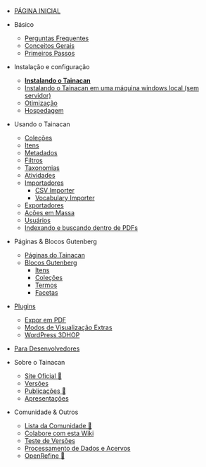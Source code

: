 * [PÁGINA INICIAL](/pt-br/README)

* Básico
    * [Perguntas Frequentes](/pt-br/faq)
    * [Conceitos Gerais](/pt-br/general-concepts)
    * [Primeiros Passos](/pt-br/getting-started)
* Instalação e configuração
    * [**Instalando o Tainacan**](/pt-br/instalacao)
    * [Instalando o Tainacan em uma máquina windows local (sem servidor)](/pt-br/xampp#instalando-o-tainacan-em-uma-máquina-windows-local-sem-servidor)
    * [Otimização](/pt-br/optimization)
    * [Hospedagem](/pt-br/hosting)
* Usando o Tainacan
    * [Coleções](/pt-br/collections)
    * [Itens](/pt-br/items)
    * [Metadados](/pt-br/metadata)
    * [Filtros](/pt-br/filters)
    * [Taxonomias](/pt-br/taxonomies)
    * [Atividades](/pt-br/activities)
    * [Importadores](/pt-br/importers)
        * [CSV Importer](/dev/csv-importer.md)
        * [Vocabulary Importer](/dev/vocabulary-importer.md)
    * [Exportadores](/pt-br/exporters)
    * [Ações em Massa](/pt-br/bulk-actions)
    * [Usuários](/pt-br/users)
    * [Indexando e buscando dentro de PDFs](indexing-pdf.md)
* Páginas & Blocos Gutenberg
    * [Páginas do Tainacan](/pt-br/tainacan-pages.md)
    * [Blocos Gutenberg](/pt-br/gutenberg-blocks.md)
        * [Itens](/pt-br/blocks-items.md)
        * [Coleções](/pt-br/blocks-collections.md)
        * [Termos](/pt-br/blocks-terms.md)
        * [Facetas](/pt-br/blocks-facets.md)  
* [Plugins](/pt-br/plugins)
    * [Expor em PDF](/pt-br/plugin-pdf-exposer)
    * [Modos de Visualização Extras](/pt-br/plugin-extra-view-modes)
    * [WordPress 3DHOP](/pt-br/plugin-3d-hop)
* [Para Desenvolvedores](/dev/)
* Sobre o Tainacan
    * [Site Oficial :link:](https://tainacan.org/ ':ignore')
    * [Versões](/pt-br/releases)
    * [Publicações :link:](http://pesquisa.medialab.ufg.br/artigos/ ':ignore')
    * [Apresentações](/pt-br/presentations)
* Comunidade & Outros
    * [Lista da Comunidade :link:](https://lists.riseup.net/www/subscribe/tainacan ':ignore')
    * [Colabore com esta Wiki](/pt-br/CONTRIBUTING)
    * [Teste de Versões](/pt-br/release-testing.md) 
    * [Processamento de Dados e Acervos](/pt-br/data-processing)
    * [OpenRefine :link:](http://openrefine.org/ ':ignore')
 
